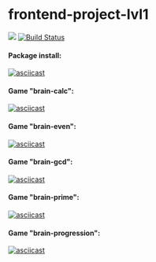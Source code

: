 # frontend-project-lvl1
<a href="https://codeclimate.com/github/codeclimate/codeclimate/maintainability"><img src="https://api.codeclimate.com/v1/badges/a99a88d28ad37a79dbf6/maintainability" /></a>
[![Build Status](https://travis-ci.org/EvgeniyLarkov/frontend-project-lvl1.svg?branch=master)](https://travis-ci.org/EvgeniyLarkov/frontend-project-lvl1)
#### Package install: 
[![asciicast](https://asciinema.org/a/Phh8gyTEwwyV7IWrk2wxMR0SK.svg)](https://asciinema.org/a/Phh8gyTEwwyV7IWrk2wxMR0SK)
#### Game "brain-calc": 
[![asciicast](https://asciinema.org/a/lE2tmtonHpGsDFpw0ZSV2f0C9.svg)](https://asciinema.org/a/lE2tmtonHpGsDFpw0ZSV2f0C9)
#### Game "brain-even": 
[![asciicast](https://asciinema.org/a/GiDah6hIw9fTPX5YF0Z37Wmxp.svg)](https://asciinema.org/a/GiDah6hIw9fTPX5YF0Z37Wmxp)
#### Game "brain-gcd": 
[![asciicast](https://asciinema.org/a/IPneRQOMGVMD1VRGjYrfUixtA.svg)](https://asciinema.org/a/IPneRQOMGVMD1VRGjYrfUixtA)
#### Game "brain-prime": 
[![asciicast](https://asciinema.org/a/2Y2ZNvT7hrcbig0fWhOJ0ksw0.svg)](https://asciinema.org/a/2Y2ZNvT7hrcbig0fWhOJ0ksw0)
#### Game "brain-progression": 
[![asciicast](https://asciinema.org/a/wDUWBH1d2Zl80q8ssfPtzsnZs.svg)](https://asciinema.org/a/wDUWBH1d2Zl80q8ssfPtzsnZs)
